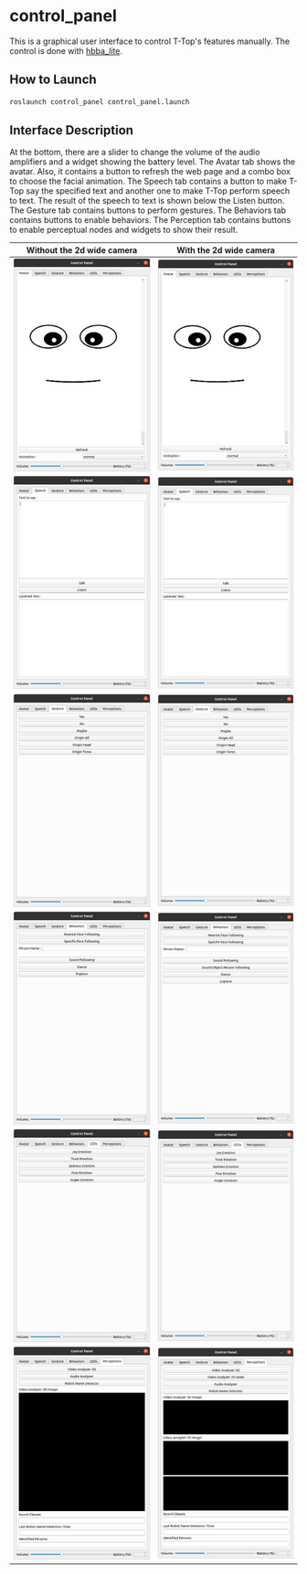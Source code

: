 # control_panel

This is a graphical user interface to control T-Top's features manually. The control is done
with [hbba_lite](../../hbba_lite).

## How to Launch

```bash
roslaunch control_panel control_panel.launch
```

## Interface Description

At the bottom, there are a slider to change the volume of the audio amplifiers and a widget showing the battery level.
The Avatar tab shows the avatar. Also, it contains a button to refresh the web page and a combo box to choose the facial
animation. The Speech tab contains a button to make T-Top say the specified text and another one to make T-Top perform
speech to text. The result of the speech to text is shown below the Listen button. The Gesture tab contains buttons to
perform gestures. The Behaviors tab contains buttons to enable behaviors. The Perception tab contains buttons to enable
perceptual nodes and widgets to show their result.

| Without the 2d wide camera                 | With the 2d wide camera                                        |
| ------------------------------------------ | -------------------------------------------------------------- |
| ![Avatar](images/tab_avatar.png)           | ![Avatar](images/tab_avatar.png)                               |
| ![Speech](images/tab_speech.png)           | ![Speech](images/tab_speech.png)                               |
| ![Gesture](images/tab_gesture.png)         | ![Gesture](images/tab_gesture.png)                             |
| ![Behavior](images/tab_behaviors.png)      | ![Behavior](images/tab_behaviors_with_camera_2d_wide.png)      |
| ![LEDs](images/tab_leds.png)               | ![LEDs](images/tab_leds.png)                                   |
| ![Perceptions](images/tab_perceptions.png) | ![Perceptions](images/tab_perceptions_with_camera_2d_wide.png) |
